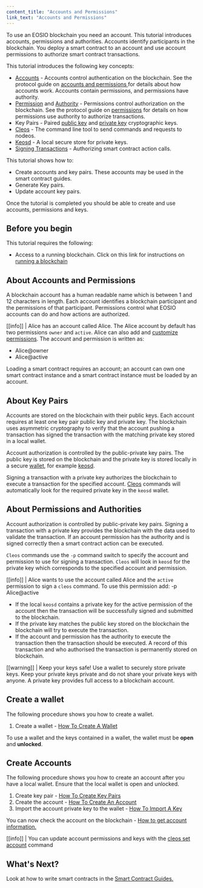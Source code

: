 ```yaml
---
content_title: "Accounts and Permissions"
link_text: "Accounts and Permissions"
---
```


To use an EOSIO blockchain you need an account. This tutorial introduces accounts, permissions and authorities. Accounts identify participants in the blockchain. You deploy a smart contract to an account and use account permissions to authorize smart contract transactions.

This tutorial introduces the following key concepts:
* [Accounts](../../../glossary/index#account) - Accounts control authentication on the blockchain. See the protocol guide on [accounts and permissions ](../../60_protocol-guides/40_accounts_and_permissions.md/#2-accounts) for details about how accounts work. Accounts contain permissions, and permissions have authority.  
* [Permission](../../../glossary/index/#permission) and [Authority](../../../glossary/index/#authority) - Permissions control authorization on the blockchain. See the protocol guide on [permissions](../../60_protocol-guides/40_accounts_and_permissions.md/#3-permissions) for details on how permissions use authority to authorize transactions. 
* Key Pairs  - Paired [public key](../../../glossary/index/#public-key) and [private key](../../../glossary/index/#private-key) cryptographic keys.
* [Cleos](../../../glossary/index#cleos) - The command line tool to send commands and requests to nodeos.
* [Keosd](../../../glossary/index#keosd) - A local secure store for private keys.
* [Signing Transactions](../../60_protocol-guides/20_transactions_protocol.md/#22-signed-transaction-instance) - Authorizing smart contract action calls.

 This tutorial shows how to:
* Create accounts and key pairs. These accounts may be used in the smart contract guides.
* Generate Key pairs.
* Update account key pairs.

Once the tutorial is completed you should be able to create and use accounts, permissions and keys.

## Before you begin

This tutorial requires the following:
* Access to a running blockchain. Click on this link for instructions on [running a blockchain](10_running-a-blockchain.md)

## About Accounts and Permissions

A blockchain account has a human readable name which is between 1 and 12 characters in length. Each account identifies a blockchain participant and the permissions of that participant. Permissions control what EOSIO accounts can do and how actions are authorized.

[[info]]
| Alice has an account called Alice. The Alice account by default has two permissions `owner` and `active`. Alice can also add and [customize permissions](../../60_protocol-guides/40_accounts_and_permissions.md/#341-custom-permissions). 
The account and permission is written as:
* Alice@owner
* Alice@active

Loading a smart contract requires an account; an account can own one smart contract instance and a smart contract instance must be loaded by an account.

## About Key Pairs

Accounts are stored on the blockchain with their public keys. Each account requires at least one key pair public key and private key. The blockchain uses asymmetric cryptography to verify that the account pushing a transaction has signed the transaction with the matching private key stored in a local wallet.
 
Account authorization is controlled by the public-private key pairs. The public key is stored on the blockchain and the private key is stored locally in a secure [wallet](../../../glossary/index/#wallet), for example [keosd](../../../glossary/index#keosd). 

Signing a transaction with a private key authorizes the blockchain to execute a transaction for the specified account. [Cleos](../../../glossary/index#cleos) commands will automatically look for the required private key in the `keosd` wallet. 

## About Permissions and Authorities

Account authorization is controlled by public-private key pairs. Signing a transaction with a private key provides the blockchain with the data used to validate the transaction. If an account permission has the authority and is signed correctly then a smart contract action can be executed. 

`Cleos` commands use the `-p` command switch to specify the account and permission to use for signing a transaction. `Cleos` will look in `keosd` for the private key which corresponds to the specified account and permission.

[[info]]
| Alice wants to use the account called Alice and the `active` permission to sign a `cleos` command. To use this permission add:
-p Alice@active

* If the local `keosd` contains a private key for the active permission of the account then the transaction will be successfully signed and submitted to the blockchain.
* If the private key matches the public key stored on the blockchain the blockchain will try to execute the transaction.
* If the account and permission has the authority to execute the transaction then the transaction should be executed. A record of this transaction and who authorised the transaction is permanently stored on blockchain.

[[warning]]
| Keep your keys safe! Use a wallet to securely store private keys. Keep your private keys private and do not share your private keys with anyone. A private key provides full access to a blockchain account.

## Create a wallet
The following procedure shows you how to create a wallet. 

1. Create a wallet - [How To Create A Wallet](https://developers.eos.io/manuals/eos/latest/cleos/how-to-guides/how-to-create-a-wallet)

To use a wallet and the keys contained in a wallet, the wallet must be **open** and **unlocked**.

## Create Accounts

The following procedure shows you how to create an account after you have a local wallet. Ensure that the local wallet is open and unlocked.

1. Create key pair - [How To Create Key Pairs](https://developers.eos.io/manuals/eos/latest/cleos/how-to-guides/how-to-create-key-pairs)
2. Create the account - [How To Create An Account](https://developers.eos.io/manuals/eos/latest/cleos/how-to-guides/how-to-create-an-account)
3. Import the account private key to the wallet - [How To Import A Key](https://developers.eos.io/manuals/eos/latest/cleos/how-to-guides/how-to-import-a-key)
 
You can now check the account on the blockchain - [How to get account information.](https://developers.eos.io/manuals/eos/latest/cleos/how-to-guides/how-to-get-account-information) 

[[info]]
| You can update account permissions and keys with the [cleos set account](https://developers.eos.io/manuals/eos/latest/cleos/command-reference/set/set-account) command

## What's Next?

Look at how to write smart contracts in the [Smart Contract Guides.](../index.md)